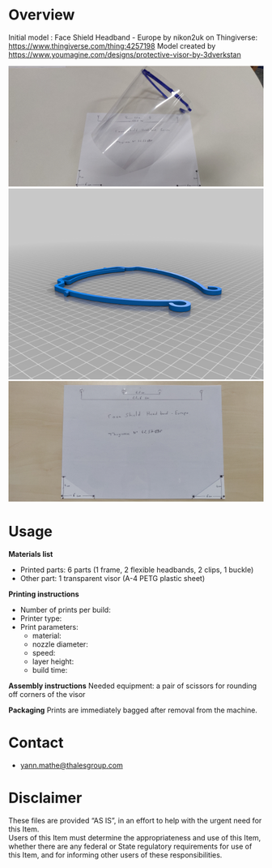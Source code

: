 # Overview
Initial model : Face Shield Headband - Europe by nikon2uk on Thingiverse: https://www.thingiverse.com/thing:4257198
Model created by  https://www.youmagine.com/designs/protective-visor-by-3dverkstan

![faceShieldHeadBand-FR](images/faceShieldHeadBand-FR.jpg)
![Visor_frame_EUROPE_ISO838_v3](images/Visor_frame_EUROPE_ISO838_v3.png)
![decoupage_feuille_transparente_pattern](images/decoupage_feuille_transparente_pattern.jpg)

# Usage

**Materials list**

* Printed parts: 6 parts (1 frame, 2 flexible headbands, 2 clips, 1 buckle)
* Other part: 1 transparent visor (A-4 PETG plastic sheet)

**Printing instructions**
* Number of prints per build: 
* Printer type: 
* Print parameters:
  * material: 
  * nozzle diameter:
  * speed: 
  * layer height: 
  * build time:

**Assembly instructions**
Needed equipment: a pair of scissors for rounding off corners of the visor

**Packaging**
Prints are immediately bagged after removal from the machine.

# Contact
* yann.mathe@thalesgroup.com

# Disclaimer
These files are provided “AS IS”, in an effort to help with the urgent need for this Item.  
Users of this Item must determine the appropriateness and use of this Item, whether there are any federal or State regulatory requirements for use of this Item, and for informing other users of these responsibilities.
